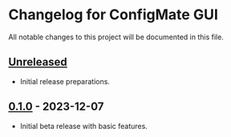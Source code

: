 # Changelog for ConfigMate GUI

All notable changes to this project will be documented in this file.

## [Unreleased]

- Initial release preparations.

## [0.1.0] - 2023-12-07

- Initial beta release with basic features.

[Unreleased]: https://github.com/ConfigMate/configmate-gui/compare/v0.1.0...HEAD
[0.1.0]: https://github.com/ConfigMate/configmate-gui/releases/tag/v0.1.0
